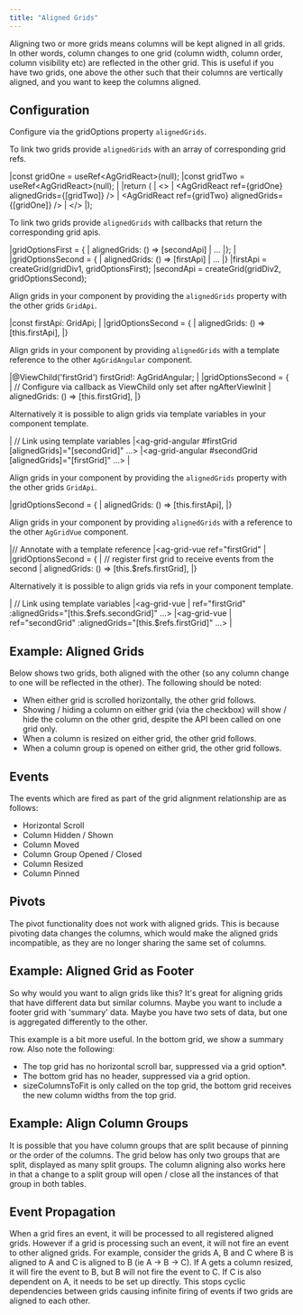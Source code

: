 ```yaml
---
title: "Aligned Grids"
---
```


Aligning two or more grids means columns will be kept aligned in all grids. In other words, column changes to one grid (column width, column order, column visibility etc) are reflected in the other grid. This is useful if you have two grids, one above the other such that their columns are vertically aligned, and you want to keep the columns aligned.

## Configuration

Configure via the gridOptions property `alignedGrids`.

<api-documentation source='grid-options/properties.json' section='miscellaneous' names='["alignedGrids"]' ></api-documentation>

<framework-specific-section frameworks="react">

To link two grids provide `alignedGrids` with an array of corresponding grid refs.

<snippet language="jsx" transform={false}>
|const gridOne = useRef&lt;AgGridReact>(null);
|const gridTwo = useRef&lt;AgGridReact>(null);
|
|return (
|   &lt;>
|       &lt;AgGridReact ref={gridOne} alignedGrids={[gridTwo]} />
|       &lt;AgGridReact ref={gridTwo} alignedGrids={[gridOne]} />    
|   &lt;/>
|);
</snippet>
</framework-specific-section>


<framework-specific-section frameworks="javascript">

To link two grids provide `alignedGrids` with callbacks that return the corresponding grid apis.

<snippet transform={false}>
|gridOptionsFirst = {
|    alignedGrids: () => [secondApi]
|    ...
|};
|
|gridOptionsSecond = {
|    alignedGrids: () => [firstApi]
|    ...
|}
|firstApi = createGrid(gridDiv1, gridOptionsFirst);
|secondApi = createGrid(gridDiv2, gridOptionsSecond);
</snippet>
</framework-specific-section>

<framework-specific-section frameworks="angular">

Align grids in your component by providing the `alignedGrids` property with the other grids `GridApi`.

<snippet transform={false}>
|const firstApi: GridApi;
|
|gridOptionsSecond = {
|    alignedGrids: () => [this.firstApi],
|}
</snippet>

Align grids in your component by providing `alignedGrids` with a template reference to the other `AgGridAngular` component.

<snippet transform={false}>
|@ViewChild('firstGrid') firstGrid!: AgGridAngular;
|
|gridOptionsSecond = {
|    // Configure via callback as ViewChild only set after ngAfterViewInit
|    alignedGrids: () => [this.firstGrid],
|}
</snippet>

Alternatively it is possible to align grids via template variables in your component template.

<snippet transform={false}>
| // Link using template variables
|&lt;ag-grid-angular #firstGrid [alignedGrids]="[secondGrid]" ...>
|&lt;ag-grid-angular #secondGrid [alignedGrids]="[firstGrid]" ...>
|
</snippet>

</framework-specific-section>

<framework-specific-section frameworks="vue">

Align grids in your component by providing the `alignedGrids` property with the other grids `GridApi`.

<snippet transform={false}>
|gridOptionsSecond = {
|    alignedGrids: () => [this.firstApi],
|}
</snippet>

Align grids in your component by providing `alignedGrids` with a reference to the other `AgGridVue` component.

<snippet transform={false}>
|// Annotate with a template reference
|&lt;ag-grid-vue ref="firstGrid"
|
|gridOptionsSecond = {
|    // register first grid to receive events from the second
|    alignedGrids: () => [this.$refs.firstGrid],
|}
</snippet>


Alternatively it is possible to align grids via refs in your component template.

<snippet transform={false}>
| // Link using template variables
|&lt;ag-grid-vue 
|   ref="firstGrid" :alignedGrids="[this.$refs.secondGrid]" ...>
|&lt;ag-grid-vue 
|   ref="secondGrid" :alignedGrids="[this.$refs.firstGrid]" ...>
|
</snippet>

</framework-specific-section>

## Example: Aligned Grids

Below shows two grids, both aligned with the other (so any column change to one will be reflected in the other). The following should be noted:

- When either grid is scrolled horizontally, the other grid follows.
- Showing / hiding a column on either grid (via the checkbox) will show / hide the column on the other grid, despite the API been called on one grid only.
- When a column is resized on either grid, the other grid follows.
- When a column group is opened on either grid, the other grid follows.


<grid-example title='Aligned Grids' name='aligned-grids' type='mixed'></grid-example>

## Events

The events which are fired as part of the grid alignment relationship are as follows:

- Horizontal Scroll
- Column Hidden / Shown
- Column Moved
- Column Group Opened / Closed
- Column Resized
- Column Pinned

## Pivots

The pivot functionality does not work with aligned grids. This is because pivoting data changes the columns, which would make the aligned grids incompatible, as they are no longer sharing the same set of columns.

## Example: Aligned Grid as Footer

So why would you want to align grids like this? It's great for aligning grids that have different data but similar columns. Maybe you want to include a footer grid with 'summary' data. Maybe you have two sets of data, but one is aggregated differently to the other.

This example is a bit more useful. In the bottom grid, we show a summary row. Also note the following:

- The top grid has no horizontal scroll bar, suppressed via a grid option*.
- The bottom grid has no header, suppressed via a grid option.
- sizeColumnsToFit is only called on the top grid, the bottom grid receives the new column widths from the top grid.

<grid-example title='Aligned Grid as Footer' name='aligned-floating-footer' type='mixed'></grid-example>

## Example: Align Column Groups

It is possible that you have column groups that are split because of pinning or the order of the columns. The grid below has only two groups that are split, displayed as many split groups. The column aligning also works here in that a change to a split group will open / close all the instances of that group in both tables.

<grid-example title='Aligned Column Groups' name='aligned-column-groups' type='mixed'></grid-example>

## Event Propagation

When a grid fires an event, it will be processed to all registered aligned grids. However if a grid is processing such an event, it will not fire an event to other aligned grids. For example, consider the grids A, B and C where B is aligned to A and C is aligned to B (ie A -> B -> C). If A gets a column resized, it will fire the event to B, but B will not fire the event to C. If C is also dependent on A, it needs to be set up directly. This stops cyclic dependencies between grids causing infinite firing of events if two grids are aligned to each other.
